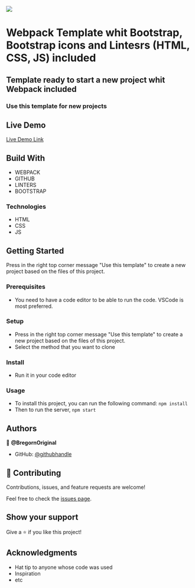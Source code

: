 ![](https://img.shields.io/badge/Microverse-blueviolet)

# Webpack Template whit Bootstrap, Bootstrap icons and Lintesrs (HTML, CSS, JS) included

## Template ready to start a new project whit Webpack included
 
### Use this template for new projects

## Live Demo

[Live Demo Link]()

## Build With

- WEBPACK
- GITHUB
- LINTERS
- BOOTSTRAP

### Technologies

- HTML 
- CSS
- JS

## Getting Started

Press in the right top corner message "Use this template" to create a new project based on the files of this project.

### Prerequisites

- You need to have a code editor to be able to run the code. VSCode is most preferred.

### Setup

- Press in the right top corner message "Use this template" to create a new project based on the files of this project.
- Select the method that you want to clone

### Install

- Run it in your code editor

### Usage

- To install this project, you can run the following command: `npm install`
- Then to run the server, `npm start`

## Authors

👤 **@BregornOriginal**

- GitHub: [@githubhandle](https://github.com/@BregornOriginal)

## 🤝 Contributing

Contributions, issues, and feature requests are welcome!

Feel free to check the [issues page](../../issues/).

## Show your support

Give a ⭐️ if you like this project!

## Acknowledgments

- Hat tip to anyone whose code was used
- Inspiration
- etc
